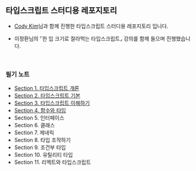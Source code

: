 ## 타입스크립트 스터디용 레포지토리

- <a href="https://github.com/0-Chan">Cody Kim</a>님과 함께 진행한 타입스크립트 스터디용 레포지토리 입니다.

- 이정환님의 ⌜한 입 크기로 잘라먹는 타입스크립트⌟ 강의를 함께 들으며 진행했습니다.

<br/>

### 필기 노트

- <a href="https://github.com/SangYoonLee1231/typescript-study/blob/main/study_note/section1.md">Section 1. 타입스크립트 개론</a>
- <a href="https://github.com/SangYoonLee1231/typescript-study/blob/main/study_note/section2.md">Section 2. 타입스크립트 기본</a>
- <a href="https://github.com/SangYoonLee1231/typescript-study/blob/main/study_note/section3.md">Section 3. 타입스크립트 이해하기</a>
- <a href="https://github.com/SangYoonLee1231/typescript-study/blob/main/study_note/section4.md">Section 4. 함수와 타입</a>
- Section 5. 인터페이스
- Section 6. 클래스
- Section 7. 제네릭
- Section 8. 타입 조작하기
- Section 9. 조건부 타입
- Section 10. 유틸리티 타입
- Section 11. 리엑트와 타입스크립트

<br/>

